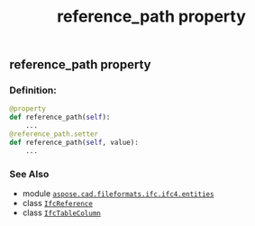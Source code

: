 ﻿---
title: reference_path property
second_title: Aspose.CAD for Python via .NET API References
description: 
type: docs
weight: 90
url: /python-net/aspose.cad.fileformats.ifc.ifc4.entities/ifctablecolumn/reference_path/
is_root: false
---

## reference_path property

### Definition:
```python
@property
def reference_path(self):
    ...
@reference_path.setter
def reference_path(self, value):
    ...
```

### See Also
* module [`aspose.cad.fileformats.ifc.ifc4.entities`](../../)
* class [`IfcReference`](/cad/python-net/aspose.cad.fileformats.ifc.ifc4.entities/ifcreference)
* class [`IfcTableColumn`](/cad/python-net/aspose.cad.fileformats.ifc.ifc4.entities/ifctablecolumn)
